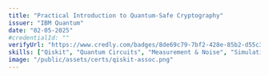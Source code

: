 ```yaml
---
title: "Practical Introduction to Quantum-Safe Cryptography"
issuer: "IBM Quantum"
date: "02-05-2025"
#credentialId: ""
verifyUrl: "https://www.credly.com/badges/8de69c79-7bf2-428e-85b2-d55c39942e49"
skills: ["Qiskit", "Quantum Circuits", "Measurement & Noise", "Simulation", "Cybersecurity", "Cryptography"]
image: "/public/assets/certs/qiskit-assoc.png"
---
```

